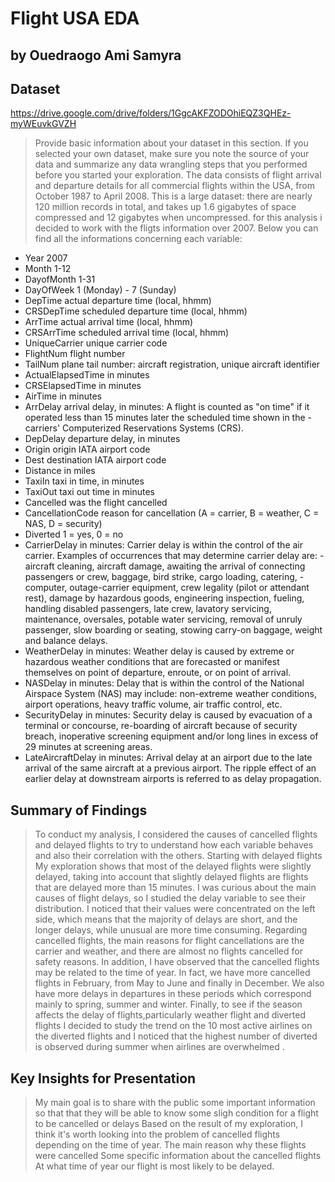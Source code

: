 # Flight USA EDA
## by Ouedraogo Ami Samyra


## Dataset
https://drive.google.com/drive/folders/1GgcAKFZODOhiEQZ3QHEz-myWEuvkGVZH
> Provide basic information about your dataset in this section. If you selected your own dataset, make sure you note the source of your data and summarize any data wrangling steps that you performed before you started your exploration.
The data consists of flight arrival and departure details for all commercial flights within the USA, from October 1987 to April 2008. This is a large dataset: there are nearly 120 million records in total, and takes up 1.6 gigabytes of space compressed and 12 gigabytes when uncompressed.
for this analysis i decided to work with the fligts information over 2007. Below you can find all the informations concerning each variable:
- Year 2007
- Month 1-12
- DayofMonth 1-31
- DayOfWeek 1 (Monday) - 7 (Sunday)
- DepTime actual departure time (local, hhmm)
- CRSDepTime scheduled departure time (local, hhmm)
- ArrTime actual arrival time (local, hhmm)
- CRSArrTime scheduled arrival time (local, hhmm)
- UniqueCarrier unique carrier code
- FlightNum flight number
- TailNum plane tail number: aircraft registration, unique aircraft identifier
- ActualElapsedTime in minutes
- CRSElapsedTime in minutes
- AirTime in minutes
- ArrDelay arrival delay, in minutes: A flight is counted as "on time" if it operated less than 15 minutes later the scheduled time shown in the -carriers' Computerized Reservations Systems (CRS).
- DepDelay departure delay, in minutes
- Origin origin IATA airport code
- Dest destination IATA airport code
- Distance in miles
- TaxiIn taxi in time, in minutes
- TaxiOut taxi out time in minutes
- Cancelled was the flight cancelled
- CancellationCode reason for cancellation (A = carrier, B = weather, C = NAS, D = security)
- Diverted 1 = yes, 0 = no
- CarrierDelay in minutes: Carrier delay is within the control of the air carrier. Examples of occurrences that may determine carrier delay are: -aircraft cleaning, aircraft damage, awaiting the arrival of connecting passengers or crew, baggage, bird strike, cargo loading, catering, -computer, outage-carrier equipment, crew legality (pilot or attendant rest), damage by hazardous goods, engineering inspection, fueling, handling disabled passengers, late crew, lavatory servicing, maintenance, oversales, potable water servicing, removal of unruly passenger, slow boarding or seating, stowing carry-on baggage, weight and balance delays.
- WeatherDelay in minutes: Weather delay is caused by extreme or hazardous weather conditions that are forecasted or manifest themselves on point of departure, enroute, or on point of arrival.
- NASDelay in minutes: Delay that is within the control of the National Airspace System (NAS) may include: non-extreme weather conditions, airport operations, heavy traffic volume, air traffic control, etc.
- SecurityDelay in minutes: Security delay is caused by evacuation of a terminal or concourse, re-boarding of aircraft because of security breach, inoperative screening equipment and/or long lines in excess of 29 minutes at screening areas.
- LateAircraftDelay in minutes: Arrival delay at an airport due to the late arrival of the same aircraft at a previous airport. The ripple effect of an earlier delay at downstream airports is referred to as delay propagation.

## Summary of Findings
 
> To conduct my analysis, I considered the causes of cancelled flights and delayed flights to try to understand how each variable behaves and also their correlation with the others. 
    Starting with delayed flights
    My exploration shows that most of the delayed flights were slightly delayed, taking into account that slightly delayed flights are flights that are delayed more than 15 minutes. I was curious about the main causes of flight delays, so I studied the delay variable to see their distribution. I noticed that their values were concentrated on the left side, which means that the majority of delays are short, and the longer delays, while unusual  are more time consuming.
    Regarding cancelled flights, the main reasons for flight cancellations are the carrier and weather, and there are almost no flights cancelled for safety reasons.
    In addition, I have observed that the cancelled flights may be related to the time of year. In fact, we have more cancelled flights in February, from May to June and finally in December. We also have more delays in departures in these periods which correspond mainly to spring, summer and winter.
    Finally, to see if the season  affects the delay of flights,particularly weather flight and diverted flights I decided to study the trend on the 10 most active airlines on the diverted flights and I noticed that the highest number of diverted is observed during summer when airlines are overwhelmed .

  
 

## Key Insights for Presentation
>My main goal is to share with the public some important information so that that they will be able to know some sligh condition for a flight to be cancelled or delays
>Based on the result of my exploration, I think it's worth looking into the problem of cancelled flights depending on the time of year.
>The main reason why these flights were cancelled
>Some specific information about the cancelled flights
>At what time of year our flight is most likely to be delayed.
